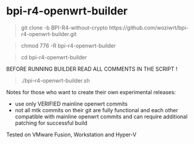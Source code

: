 # bpi-r4-openwrt-builder
 
 >git clone -b BPI-R4-without-crypto ht<span>tps://github.com/woziwrt/bpi-r4-openwrt-builder.git
 
 >chmod 776 -R bpi-r4-openwrt-builder
 
 >cd bpi-r4-openwrt-builder
 
 BEFORE RUNNING BUILDER READ ALL COMMENTS IN THE SCRIPT !
 
 >./bpi-r4-openwrt-builder.sh
 
 
 Notes for those who want to create their own experimental releases:
- use only VERIFIED mainline openwrt commits
- not all mtk  commits on their git are fully functional and each other compatible
  with mainline openwrt commits and can require additional patching for successful 
  build
 
  
 Tested on VMware Fusion, Workstation and Hyper-V
